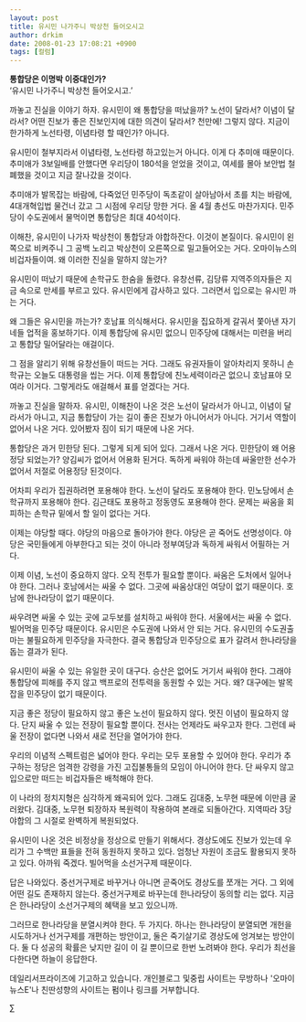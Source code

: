 ```yaml
---
layout: post
title: 유시민 나가주니 박상천 들어오시고
author: drkim
date: 2008-01-23 17:08:21 +0900
tags: [컬럼]
---
```

**통합당은 이명박 이중대인가?**  
‘유시민 나가주니 박상천 들어오시고.’

까놓고 진실을 이야기 하자. 유시민이 왜 통합당을 떠났을까? 노선이 달라서? 이념이 달라서? 어떤 진보가 좋은 진보인지에 대한 의견이 달라서? 천만에! 그렇지 않다. 지금이 한가하게 노선타령, 이념타령 할 때인가? 아니다. 

유시민이 철부지라서 이념타령, 노선타령 하고있는거 아니다. 이게 다 추미애 때문이다. 추미애가 3보일배를 안했다면 우리당이 180석을 얻었을 것이고, 여세를 몰아 보안법 철폐했을 것이고 지금 잘나갔을 것이다. 

추미애가 발목잡는 바람에, 다죽었던 민주당이 독초같이 살아남아서 초를 치는 바람에, 4대개혁입법 물건너 갔고 그 시점에 우리당 망한 거다. 올 4월 총선도 마찬가지다. 민주당이 수도권에서 물먹이면 통합당은 최대 40석이다. 

이해찬, 유시민이 나가자 박상천이 통합당과 야합하잔다. 이것이 본질이다. 유시민이 왼쪽으로 비켜주니 그 공백 노리고 박상천이 오른쪽으로 밀고들어오는 거다. 오마이뉴스의 비겁자들이여. 왜 이러한 진실을 말하지 않는가?

유시민이 떠났기 때문에 손학규도 한숨을 돌렸다. 유창선류, 김당류 지역주의자들은 지금 속으로 만세를 부르고 있다. 유시민에게 감사하고 있다. 그러면서 입으로는 유시민 까는 거다. 

왜 그들은 유시민을 까는가? 호남표 의식해서다. 유시민을 집요하게 갈궈서 쫓아낸 자기네들 업적을 홍보하기다. 이제 통합당에 유시민 없으니 민주당에 대해서는 미련을 버리고 통합당 밀어달라는 애걸이다. 

그 점을 알리기 위해 유창선들이 떠드는 거다. 그래도 유권자들이 알아차리지 못하니 손학규는 오늘도 대통령을 씹는 거다. 이제 통합당에 친노세력이라곤 없으니 호남표야 모여라 이거다. 그렇게라도 애걸해서 표를 얻겠다는 거다. 

까놓고 진실을 말하자. 유시민, 이해찬이 나온 것은 노선이 달라서가 아니고, 이념이 달라서가 아니고, 지금 통합당이 가는 길이 좋은 진보가 아니어서가 아니다. 거기서 역할이 없어서 나온 거다. 있어봤자 짐이 되기 때문에 나온 거다. 

통합당은 과거 민한당 된다. 그렇게 되게 되어 있다. 그래서 나온 거다. 민한당이 왜 어용정당 되었는가? 양김씨가 없어서 어용화 된거다. 독하게 싸워야 하는데 싸울만한 선수가 없어서 저절로 어용정당 된것이다. 

어차피 우리가 집권하려면 포용해야 한다. 노선이 달라도 포용해야 한다. 민노당에서 손학규까지 포용해야 한다. 김근태도 포용하고 정동영도 포용해야 한다. 문제는 싸움을 회피하는 손학규 밑에서 할 일이 없다는 거다. 

이제는 야당할 때다. 야당의 마음으로 돌아가야 한다. 야당은 곧 죽어도 선명성이다. 야당은 국민들에게 아부한다고 되는 것이 아니라 정부여당과 독하게 싸워서 어필하는 거다. 

이제 이념, 노선이 중요하지 않다. 오직 전투가 필요할 뿐이다. 싸움은 도처에서 일어나야 한다. 그러나 호남에서는 싸울 수 없다. 그곳에 싸움상대인 여당이 없기 때문이다. 호남에 한나라당이 없기 때문이다. 

싸우려면 싸울 수 있는 곳에 교두보를 설치하고 싸워야 한다. 서울에서는 싸울 수 없다. 빌어먹을 민주당 때문이다. 유시민은 수도권에 나와서 안 되는 거다. 유시민의 수도권출마는 불필요하게 민주당을 자극한다. 결국 통합당과 민주당으로 표가 갈려서 한나라당을 돕는 결과가 된다. 

유시민이 싸울 수 있는 유일한 곳이 대구다. 승산은 없어도 거기서 싸워야 한다. 그래야 통합당에 피해를 주지 않고 백프로의 전투력을 동원할 수 있는 거다. 왜? 대구에는 발목잡을 민주당이 없기 때문이다.

지금 좋은 정당이 필요하지 않고 좋은 노선이 필요하지 않다. 멋진 이념이 필요하지 않다. 단지 싸울 수 있는 전장이 필요할 뿐이다. 전사는 언제라도 싸우고자 한다. 그런데 싸울 전장이 없다면 나와서 새로 전단을 열어가야 한다.

우리의 이념적 스펙트럼은 넓어야 한다. 우리는 모두 포용할 수 있어야 한다. 우리가 추구하는 정당은 엄격한 강령을 가진 고집불통들의 모임이 아니어야 한다. 단 싸우지 않고 입으로만 떠드는 비겁자들은 배척해야 한다. 

이 나라의 정치지형은 심각하게 왜곡되어 있다. 그래도 김대중, 노무현 때문에 이만큼 굴러왔다. 김대중, 노무현 퇴장하자 복원력이 작용하여 본래로 되돌아간다. 지역따라 3당야합의 그 시절로 완벽하게 복원되었다. 

유시민이 나온 것은 비정상을 정상으로 만들기 위해서다. 경상도에도 진보가 있는데 우리가 그 수백만 표들을 전혀 동원하지 못하고 있다. 엄청난 자원이 조금도 활용되지 못하고 있다. 아까워 죽겠다. 빌어먹을 소선거구제 때문이다. 

답은 나와있다. 중선거구제로 바꾸거나 아니면 곧죽어도 경상도를 쪼개는 거다. 그 외에 어떤 길도 존재하지 않는다. 중선거구제로 바꾸는데 한나라당이 동의할 리는 없다. 지금은 한나라당이 소선거구제의 혜택을 보고 있으니까.

그러므로 한나라당을 분열시켜야 한다. 두 가지다. 하나는 한나라당이 분열되면 개헌을 시도하거나 선거구제를 개편하는 방안이고, 둘은 죽기살기로 경상도에 엉겨보는 방안이다. 둘 다 성공의 확률은 낮지만 길이 이 길 뿐이므로 한번 노려봐야 한다. 우리가 최선을 다한다면 하늘이 응답한다. 

데일리서프라이즈에 기고하고 있습니다. 개인블로그 및중립 사이트는 무방하나 '오마이뉴스E'나 친딴성향의 사이트는 펌이나 링크를 거부합니다.

∑